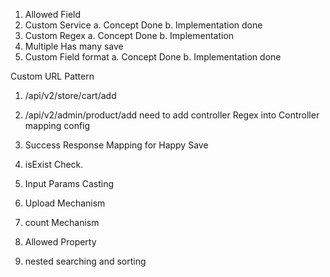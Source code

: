 1. Allowed Field
2. Custom Service
    a. Concept Done
    b. Implementation done
3. Custom Regex
    a. Concept Done
    b. Implementation 
4. Multiple Has many save
5. Custom Field format
    a. Concept Done
    b. Implementation done




Custom URL Pattern
1. /api/v2/store/cart/add
2. /api/v2/admin/product/add
need to add controller Regex into Controller mapping config





1. Success Response Mapping for Happy Save
3. isExist Check.
1. Input Params Casting
2. Upload Mechanism
3. count Mechanism
4. Allowed Property
5. nested searching and sorting
